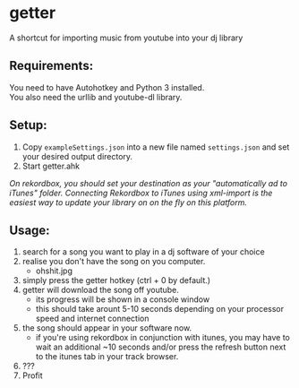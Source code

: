 # getter
A shortcut for importing music from youtube into your dj library
## Requirements:
You need to have Autohotkey and Python 3 installed.  
You also need the urllib and youtube-dl library.
## Setup:
1. Copy `exampleSettings.json` into a new file named `settings.json` and set your desired output directory.
2. Start getter.ahk

_On rekordbox, you should set your destination as your "automatically ad to iTunes" folder. Connecting Rekordbox to iTunes using xml-import is the easiest way to update your library on on the fly on this platform._
## Usage:
1. search for a song you want to play in a dj software of your choice
2. realise you don't have the song on you computer.
    - ohshit.jpg
3. simply press the getter hotkey (ctrl + 0 by default.)
4. getter will download the song off youtube.
    - its progress will be shown in a console window
    - this should take arount 5-10 seconds depending on your processor speed and internet connection
5. the song should appear in your software now.
    - if you're using rekordbox in conjunction with itunes, you may have to wait an additional ~10 seconds and/or press the refresh button next to the itunes tab in your track browser.
6. ???
7. Profit
